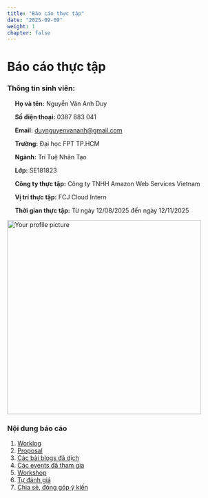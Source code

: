 ```yaml
---
title: "Báo cáo thực tập"
date: "2025-09-09"
weight: 1
chapter: false
---
```

# Báo cáo thực tập

### Thông tin sinh viên:

&emsp; **Họ và tên:** Nguyễn Văn Anh Duy

&emsp; **Số điện thoại:** 0387 883 041

&emsp; **Email:** duynguyenvananh@gmail.com

&emsp; **Trường:** Đại học FPT TP.HCM

&emsp; **Ngành:** Trí Tuệ Nhân Tạo

&emsp; **Lớp:** SE181823

&emsp; **Công ty thực tập:** Công ty TNHH Amazon Web Services Vietnam

&emsp; **Vị trí thực tập:** FCJ Cloud Intern

&emsp; **Thời gian thực tập:** Từ ngày 12/08/2025 đến ngày 12/11/2025

<img src="/images/duyavatar.png" alt="Your profile picture" width="450"/>

### Nội dung báo cáo

1.  [Worklog](1-Worklog/)
2.  [Proposal](2-Proposal/)
3.  [Các bài blogs đã dịch](3-BlogsTranslated/)
4.  [Các events đã tham gia](4-EventParticipated/)
5.  [Workshop](5-Workshop/)
6.  [Tự đánh giá](6-Self-evaluation/)
7.  [Chia sẻ, đóng góp ý kiến](7-Feedback/)

